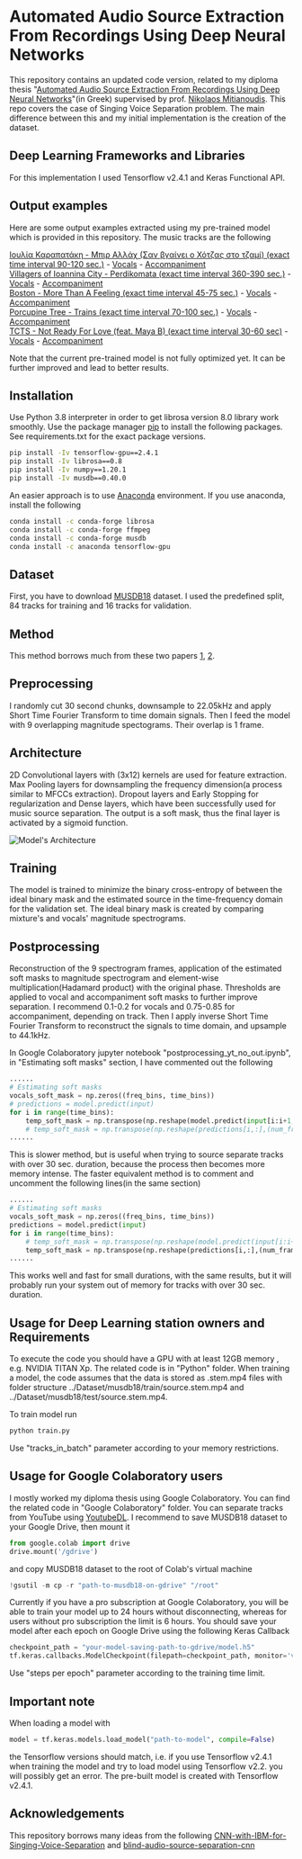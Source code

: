 # Automated Audio Source Extraction From Recordings Using Deep Neural Networks
This repository contains an updated code version, related to my diploma thesis "[Automated Audio Source Extraction From Recordings Using Deep Neural Networks](https://angelosbousis.azurewebsites.net/api/PdfFile?filePath=~%2Ffile%2Fthesis_angelos_bousis.pdf)"(in Greek) supervised by prof. [Nikolaos Mitianoudis](https://utopia.duth.gr/nmitiano/index.html). This repo covers the case of Singing Voice Separation problem. The main difference between this and my initial implementation is the creation of the dataset. 

## Deep Learning Frameworks and Libraries
For this implementation I used Tensorflow v2.4.1 and Keras Functional API.

## Output examples
Here are some output examples extracted using my pre-trained model which is provided in this repository. The music tracks are the following 

[Ιουλία Καραπατάκη - Μπιρ Αλλάχ (Σαν βγαίνει ο Χότζας στο τζαμί) (exact time interval 90-120 sec.)](https://www.youtube.com/watch?v=nv2rp5JCWj0) - [Vocals](https://drive.google.com/file/d/195HOyaQi12PSyn3J7ry-Bx7IEKuBjDfE/view?usp=sharing) - [Accompaniment](https://drive.google.com/file/d/1--TvTstFaiiHsO5zYySpYlGQy-5W5TAC/view?usp=sharing) <br />
[Villagers of Ioannina City - Perdikomata (exact time interval 360-390 sec.)](https://www.youtube.com/watch?v=MsCB4iocPJE) - [Vocals](https://drive.google.com/file/d/1-JkdoGPFZ5hy31A6OGR58o1mzWJfC3j5/view?usp=sharing) - [Accompaniment](https://drive.google.com/file/d/1-GNxHFLwEoq1GabRHUZXmWUqKftQxN2z/view?usp=sharing) <br />
[Boston - More Than A Feeling (exact time interval 45-75 sec.)](https://www.youtube.com/watch?v=oR4uKcvQbGQ) - [Vocals](https://drive.google.com/file/d/1-EHxr9P_uSxp3YU9pnBZVcFJQDzJldzZ/view?usp=sharing) -  [Accompaniment](https://drive.google.com/file/d/1-7i-TyArhaqc4_fPO9JTMjeizufP4Og3/view?usp=sharing) <br />
[Porcupine Tree - Trains (exact time interval 70-100 sec.)](https://www.youtube.com/watch?v=0UHwkfhwjsk) - [Vocals](https://drive.google.com/file/d/1-2kXKGhOGIGsA0_fMqNGdaDp_DhtzrKn/view?usp=sharing) - [Accompaniment](https://drive.google.com/file/d/1-024Sv4KaZupkpTupty80E7c7pl07HWZ/view?usp=sharing)  <br />
[TCTS - Not Ready For Love (feat. Maya B) (exact time interval 30-60 sec)](https://www.youtube.com/watch?v=kQY6dzXLBnI) - [Vocals](https://drive.google.com/file/d/1-LA2KWoOSfxzTPEe0cUdulYoEhrpVJAK/view?usp=sharing) - [Accompaniment](https://drive.google.com/file/d/1-L7lJbzqmcu1blbqnPKVfEoDYA1RnVww/view?usp=sharing) <br />

Note that the current pre-trained model is not fully optimized yet. It can be further improved and lead to better results.


## Installation
Use Python 3.8 interpreter in order to get librosa version 8.0 library work smoothly. Use the package manager [pip](https://pip.pypa.io/en/stable/) to install the following packages. See requirements.txt for the exact package versions.
```bash
pip install -Iv tensorflow-gpu==2.4.1
pip install -Iv librosa==0.8
pip install -Iv numpy==1.20.1
pip install -Iv musdb==0.40.0
```
An easier approach is to use [Anaconda](https://www.anaconda.com/) environment. If you use anaconda, install the following
```bash
conda install -c conda-forge librosa
conda install -c conda-forge ffmpeg
conda install -c conda-forge musdb
conda install -c anaconda tensorflow-gpu 
```

## Dataset
First, you have to download [MUSDB18](https://sigsep.github.io/datasets/musdb.html) dataset. I used the predefined split, 84 tracks for training and 16 tracks for validation.

## Method
This method borrows much from these two papers [1](https://pdfs.semanticscholar.org/41f0/973c0777f6da3b47fa035aa0bc071c8f02f8.pdf?_ga=2.214795095.1524381320.1605807192-246561933.1601815407), [2](https://arxiv.org/pdf/1812.01278.pdf). 

## Preprocessing
I randomly cut 30 second chunks, downsample to 22.05kHz and apply Short Time Fourier Transform to time domain signals. Then I feed the model with 9 overlapping magnitude spectograms. Their overlap is 1 frame.

## Architecture
2D Convolutional layers with (3x12) kernels are used for feature extraction. Max Pooling layers for downsampling the frequency dimension(a process similar to MFCCs extraction). Dropout layers and Early Stopping for regularization and Dense layers, which have been successfully used for music source separation. The output is a soft mask, thus the final layer is activated by a sigmoid function.

![Model's Architecture](https://github.com/gelobs/Automated-Audio-Source-Extraction-From-Recordings-Using-Deep-Neural-Networks/blob/master/img/architecture.png?raw=true)

## Training
The model is trained to minimize the binary cross-entropy of between the ideal binary mask and the estimated source in the time-frequency domain for the validation set. The ideal binary mask is created by comparing mixture's and vocals' magnitude spectrograms. 

## Postprocessing
Reconstruction of the 9 spectrogram frames, application of the estimated soft masks to magnitude spectrogram and element-wise multiplication(Hadamard product) with the original phase. Thresholds are applied to vocal and accompaniment soft masks to further improve separation. I recommend 0.1-0.2 for vocals and 0.75-0.85 for accompaniment, depending on track. Then I apply inverse Short Time Fourier Transform to reconstruct the signals to time domain, and upsample to 44.1kHz.

In Google Colaboratory jupyter notebook "postprocessing_yt_no_out.ipynb", in "Estimating soft masks" section, I have commented out the following
```python
......
# Estimating soft masks
vocals_soft_mask = np.zeros((freq_bins, time_bins))
# predictions = model.predict(input)
for i in range(time_bins):
    temp_soft_mask = np.transpose(np.reshape(model.predict(input[i:i+1,:]), (num_frames, freq_bins)))
    # temp_soft_mask = np.transpose(np.reshape(predictions[i,:],(num_frames, freq_bins)))
......
```
This is slower method, but is useful when trying to source separate tracks with over 30 sec. duration, because the process then becomes more memory intense. The faster equivalent method is to comment and uncomment the following lines(in the same section)
```python
......
# Estimating soft masks
vocals_soft_mask = np.zeros((freq_bins, time_bins))
predictions = model.predict(input)
for i in range(time_bins):
    # temp_soft_mask = np.transpose(np.reshape(model.predict(input[i:i+1,:]), (num_frames, freq_bins)))
    temp_soft_mask = np.transpose(np.reshape(predictions[i,:],(num_frames, freq_bins)))
......
```
This works well and fast for small durations, with the same results, but it will probably run your system out of memory for tracks with over 30 sec. duration.

## Usage for Deep Learning station owners and Requirements
To execute the code you should have a GPU with at least 12GB memory , e.g. NVIDIA TITAN Xp. The related code is in "Python" folder. When training a model, the code assumes that the data is stored as .stem.mp4 files with folder structure ../Dataset/musdb18/train/source.stem.mp4 and ../Dataset/musdb18/test/source.stem.mp4.

To train model run
```bash
python train.py
```

Use "tracks_in_batch" parameter according to your memory restrictions.
 
## Usage for Google Colaboratory users
I mostly worked my diploma thesis using Google Colaboratory. You can find the related code in "Google Colaboratory" folder. You can separate tracks from YouTube using [YoutubeDL](https://github.com/ytdl-org/youtube-dl). I recommend to save MUSDB18 dataset to your Google Drive, then mount it 

```python
from google.colab import drive
drive.mount('/gdrive')
```
and copy MUSDB18 dataset to the root of Colab's virtual machine
```python
!gsutil -m cp -r "path-to-musdb18-on-gdrive" "/root"
```
Currently if you have a pro subscription at Google Colaboratory, you will be able to train your model up to 24 hours without disconnecting, whereas for users without pro subscription the limit is 6 hours. You should save your model after each epoch on Google Drive using the following Keras Callback
```python
checkpoint_path = "your-model-saving-path-to-gdrive/model.h5"
tf.keras.callbacks.ModelCheckpoint(filepath=checkpoint_path, monitor='val_binary_crossentropy',verbose=1, save_best_only=True, mode='min')
```
Use "steps per epoch" parameter according to the training time limit.

## Important note
When loading a model with
```python
model = tf.keras.models.load_model("path-to-model", compile=False)
```
the Tensorflow versions should match, i.e. if you use Tensorflow v2.4.1 when training the model and try to load model using Tensorflow v2.2. you will possibly get an error. The pre-built model is created with Tensorflow v2.4.1.

## Acknowledgements
This repository borrows many ideas from the following
[CNN-with-IBM-for-Singing-Voice-Separation](https://github.com/EdwardLin2014/CNN-with-IBM-for-Singing-Voice-Separation) and [blind-audio-source-separation-cnn](https://github.com/ivasique/blind-audio-source-separation-cnn)
